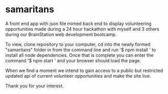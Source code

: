 # samaritans

A front end app with json file mimed back end to display volunteering opportunities made during a 24 hour hackathon with myself and 3 others during our BrainStation web development bootcamp.

To view, clone repository to your computer, cd into the newly formed "samaritans" folder in from the command line and run '$ npm install ' to install all node dependencies. Once that is complete you can enter the command '$ npm start ' and your browser should load the page. 

When we find a moment we intend to gain access to a public but restricted updated api of current volunteer opportunities and make the site live. 

Thank you for your interest. 
